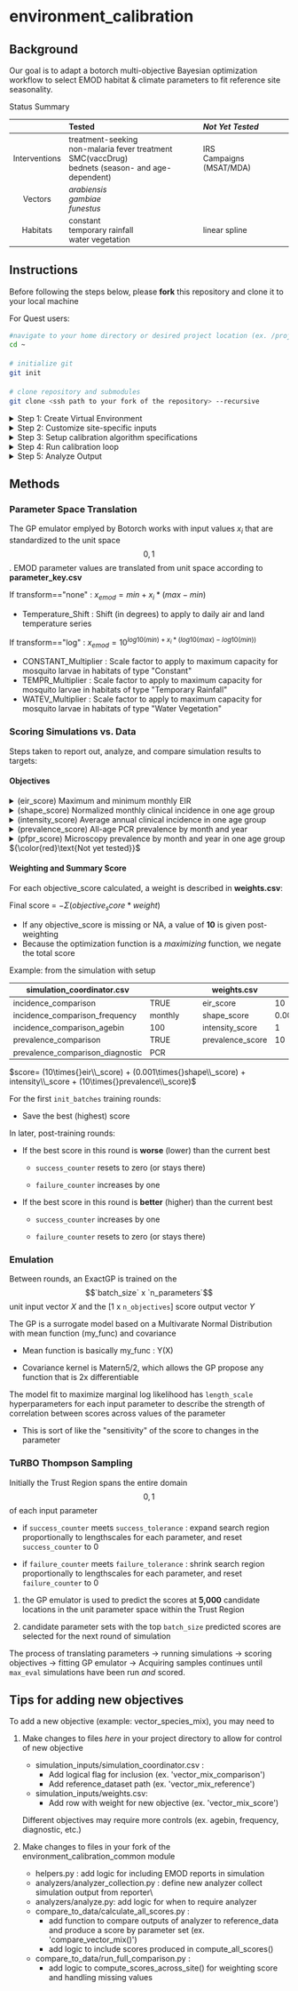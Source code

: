 # environment_calibration

## Background

Our goal is to adapt a botorch multi-objective Bayesian optimization workflow to select EMOD habitat & climate parameters to fit reference site seasonality.

Status Summary

|               | Tested                                                                                               | *Not Yet Tested*                              |
|:-------------:|:------------------------------------|:-------------------|
| Interventions | treatment-seeking<br>non-malaria fever treatment<br>SMC(vaccDrug)<br>bednets (season- and age-dependent) | IRS<br>Campaigns (MSAT/MDA)|
|    Vectors    | *arabiensis*<br>*gambiae*<br>*funestus*                                                              |                                               |
|   Habitats    | constant<br>temporary rainfall<br>water vegetation                                                   | linear spline                                 |

## Instructions

Before following the steps below, please **fork** this repository and clone it to your local machine

For Quest users:

``` bash
#navigate to your home directory or desired project location (ex. /projects/<your_net_id>/)
cd ~

# initialize git
git init

# clone repository and submodules
git clone <ssh path to your fork of the repository> --recursive
```

<details>

<summary>Step 1: Create Virtual Environment</summary>

<br> To start, create a virtual environment containing botorch, idmtools, emodpy, and other required packages.

For Quest users, you can build an environment based off of the existing \<emodpy-torch\> environment.

``` bash
# clone conda-compatible parts of existing virtual environment
conda create --prefix <path/to/env> --name <YOUR_ENVIRONMENT> --clone /projects/b1139/environments/emodpy-torch
```

-   The suggested path/to/env for Quest users is /projects/b1139/environments

    -   Otherwise, the environment will be created in your current working directory, in a new folder called .conda/envs/

-   **Make sure YOUR_ENVIRONMENT is a unique name that doesn't already exist in the folder**

The previous step clones all conda-compatible parts of the virtual environment. It can take a while, but you can expect some terminal output along the way...

``` bash
Source:      /projects/b1139/environments/emodpy-torch 
Destination: /projects/b1139/environments/.conda/envs/<YOUR_ENVIRONMENT> 
Packages: 50 Files: 26196 
Downloading and Extracting Packages 
Preparing transaction: done 
Verifying transaction: done 
Executing transaction: done 
# By downloading and using the cuDNN conda packages, you accept the terms and conditions 
# of the NVIDIA cuDNN EULA - https://docs.nvidia.com/deeplearning/cudnn/sla/index.html # 
# To activate this environment, use 
#     $ conda activate test_torch 
# To deactivate an active environment, use 
#     $ conda deactivate
```

Because some of the packages in the `emodpy-torch` environment were installed using `pip`, they might not make it through the conda clone step. To add them:

``` bash
# Activate your new virtual environment 
source activate <path/to/env>/<YOUR_ENVIRONMENT> # ex. /projects/b1139/environments/my_environment  
# pip install from requirements.txt 
pip install -r /projects/b1139/environments/emodpy-torch/requirements.txt
```

</details>

<details>

<summary>Step 2: Customize site-specific inputs</summary>

<br>

0.  Update **VENV_PATH** in manifest.py and supply the same virtual environment to the placeholder in sbatch_run_calib.sh

1.  Describe reference site simulation options

    -   Example **simulation_coordinator.csv**

        | option                           | value                                       | description                                                          |
        |-----------------|-----------------|--------------------------------------|
        | site                             | Nanoro                                      | site name                                                            |
        | lat                              | 12.68                                       | site latitude                                                        |
        | lon                              | -2.19                                       | site longitude                                                       |
        | climate_start_year               | 2010                                        | First year of climate data to request from ERA5                      |
        | climate_year_dur                 | 10                                          | \# years of climate data to pull from ERA5                           |
        | pop                              | 1000                                        | simulated population                                                 |
        | birth_rate                       | 38                                          | Crude birth rate for site                                            |
        | prev0                            | 0.2                                         | Initial prevalence to supply to demographics file                    |
        | nSims                            | 1                                           | \# of random seeds to simulate                                       |
        | simulation_start_year            | 1960                                        | Day 0 of simulation is Jan 1 of this year                            |
        | simulation_years                 | 60                                          | \# of years to simulate (Jan 1- Dec 31)                              |
        | demographics_filepath            | demographics_files/Nanoro_demographics.json | <site>\_demographics.json if using create_files.py                   |
        | NMF_filepath                     | nonmalarial_fevers/nmf_rates_generic.csv    | blank if not applicable                                              |
        | CM_filepath                      | cm/Nanoro_case_management.csv               | blank if not applicable                                              |
        | SMC_filepath                     |                                             | "file describing SMC campaigns                                       |
        | ITN_filepath                     | itn/Nanoro_ITN.csv                          | "file describing ITN distribution campaigns                          |
        | ITN_age_filepath                 | itn/ITN_age.csv                             | "file describing age-based patterns in ITN usage                     |
        | ITN_season_filepath              | itn/ITN_season.csv                          | "file describing seasonal patterns in ITN usage                      |
        | vector_filepath                  | vectors/vectors.csv                         | file describing mix of vector species and their ecology              |
        | prevalence_comparison            | TRUE                                        | include a measure of prevalence in scoring?                          |
        | prevalence_comparison_reference  | pcr_prevalence_AllAge.csv                   | reference dataset for prevalence                                     |
        | prevalence_comparison_frequency  | monthly                                     | """monthly"" or ""annual"" (not tested)"                             |
        | prevalence_comparison_diagnostic | PCR                                         | """PCR"" or ""Microscopy"" or ""RDT"""                               |
        | incidence_comparison             | TRUE                                        | include a measure of clinical incidence in scoring?                  |
        | incidence_comparison_reference   | routine_incidence_by_district.csv           | reference dataset for incidence                                      |
        | incidence_comparison_frequency   | monthly                                     | """monthly"" or ""annual"""                                          |
        | incidence_comparison_agebin      | 100                                         | agebin (within incidence_comparison_reference) to use for comparison |

    -   Related .csv files for *vectors* and *interventions*

        -   Example: vectors/vectors.csv

            |  species   | fraction | anthropophily | indoor_feeding | constant | temp_rain | water_veg |
            |:---------:|:---------:|:---------:|:---------:|:---------:|:---------:|:---------:|
            |  gambiae   |   0.9    |     0.74      |      0.9       |    1     |     1     |     0     |
            |  funestus  |   0.05   |      0.5      |      0.86      |    1     |     0     |     1     |
            | arabiensis |   0.05   |     0.88      |      0.5       |    1     |     1     |     0     |

        -   Example: interventions/cm/case_management.csv

            | year | month | day | duration |     trigger     | age_min | age_max |  coverage   | rate | drug |
            |:----:|:-----:|:---:|:--------:|:---------------:|:-------:|:-------:|:-----------:|:----:|:----:|
            | 2005 |   1   |  1  |   1825   | NewClinicalCase |    0    |    5    | 0.153903191 | 0.3  |  AL  |
            | 2005 |   1   |  1  |   1825   | NewClinicalCase |    5    |   15    | 0.092341914 | 0.3  |  AL  |
            | 2005 |   1   |  1  |   1825   | NewClinicalCase |   15    |   115   | 0.061561276 | 0.3  |  AL  |
            | 2005 |   1   |  1  |   1825   |  NewSevereCase  |    0    |   115   |     0.6     | 0.5  |  AL  |
            | 2010 |   1   |  1  |   365    | NewClinicalCase |    0    |    5    | 0.153903191 | 0.3  |  AL  |
            | 2010 |   1   |  1  |   365    | NewClinicalCase |    5    |   15    | 0.092341914 | 0.3  |  AL  |
            | 2010 |   1   |  1  |   365    | NewClinicalCase |   15    |   115   | 0.061561276 | 0.3  |  AL  |
            | 2010 |   1   |  1  |   365    |  NewSevereCase  |    0    |   115   |     0.6     | 0.5  |  AL  |

2.  run **create_files.py** to generate climate and demographics files.

    -   Files created inside simulation_inputs/:
        -   demographics_files/*site*\_demographics.json
        -   site_climate/*site*/...
    -   If you already have files:
        -   supply the path to the desired demographics file inside simulation_coordinator.csv 'demographics_filepath' row
        -   copy climate files into folder site_climate/*site*/

</details>

<details>

<summary>Step 3: Setup calibration algorithm specifications</summary>

<br>

1.  Define input parameter sampling space

    -   Example **parameter_key.csv**

        |               parameter               | min | max | transformation |
        |:-------------------------------------:|:---:|:---:|:--------------:|
        |           Temperature Shift           | -5  |  5  |      none      |
        |      Constant Habitat Multiplier      | -4  |  4  |      log       |
        | Temporary Rainfall Habitat Multiplier | -4  |  4  |      log       |
        |  Water Vegetation Habitat Multiplier  | -4  |  4  |      log       |

2.  Refine scoring system

    -   Example **weights.csv**

        |    objective     | weight |                                     |
        |:----------------:|:------:|-------------------------------------|
        |   shape_score    | 0.001  | *Normalized monthly incidence*      |
        | intensity_score  |  0.1   | *Average annual clinical incidence* |
        | prevalence_score |  0.1   | *Monthly all-age prevalence*        |
        |    eir_score     |  10.0  | *EIR threshold*                     |

3.  Set up calibration scheme

    -   Example **calibration_coordinator.csv**

        | init_size | init_batches | batch_size | max_eval | failure_limit |
        |:---------:|:------------:|:----------:|:--------:|:-------------:|
        |   1000    |      1       |    200     |   5000   |       2       |

</details>

<details>

<summary>Step 4: Run calibration loop</summary>

<br>

1.  edit **run_calib.py** with updated experiment name

2.  run **`sbatch sbatch_run_calib.sh`**

</details>

<details>

<summary>Step 5: Analyze Output</summary>

<br>

The output files automatically created by the calibration loop are found in simulations/output/`exp_label`:

Output from each round of calibration 0-`n_batches`:

-   LF_0/

    -   translated_params.csv

    *Files pertaining to the best-scoring parameter set, if a new one is identified*

    -   emod.best.csv  
        | |parameter|param_set|unit_value|emod_value|min|max|team_default|transformation|type|
        |-|---------|---------|----------|----------|---|---|------------|--------------|----|
        |0|Temperature_Shift|||||||||
        |1|CONST_Multiplier|||||||||
        |2|TEMPR_Multiplier|||||||||
        |3|WATEV_Multiplier|||||||||     
    -   emod.ymax.txt : best score so far, y_max  
    -   EIR_range.csv :  
        | |param_set|minEIR|maxEIR|
        |-|---------|------|------|
        |||||  
    -   ACI.csv  
        | |param_set|agebin|Inc|
        |-|---------|------|------|
        |||||  
    -   incidence\_`site`.png  
        ![alt text](sample_output/incidence_Nanoro.png)
    -   prevalence\_`site`.png
        ![alt text](sample_output/prevalence_Nanoro.png)
      

    *A copy of the simulation_output folder containing analyzed outputs*

    -   SO/`site`/
        -   InsetChart.csv\
        -   ...\
        -   finished.txt

-   ...\

-   LF\_`n_batches`/

    -   translated_params.csv\
    -   SO/`site`/
        -   InsetChart.csv
        -   ...
        -   finished.txt

For any round in which there was an improvement in overall score will contain all of the same files shown above for LF_0. If no improvment, only those shown for LF\_<n_batches> above will appear.

Additionally, plots of score and parameter convergence over time can be produced by running **post_calibration_plots.Rmd**, with the appropriate <exp_label>.

This produces new files inside simulations/output/<exp_label>:

-   performance/
    -   scores/
        -   scores_total.png\
        -   scores_by_objective.png\
    -   parameters/
        -   unit_parameters.png\
        -   emod_parameters.png

</details>

## Methods

### Parameter Space Translation

The GP emulator emplyed by Botorch works with input values $x_{i}$ that are standardized to the unit space $$0,1$$. EMOD parameter values are translated from unit space according to **parameter_key.csv**

If transform=="none" : $x_{emod} = min + x_{i}*(max-min)$

-   Temperature_Shift : Shift (in degrees) to apply to daily air and land temperature series 

If transform=="log" : $x_{emod} = 10^{log10(min)+x_{i}*(log10(max)-log10(min))}$

-   CONSTANT_Multiplier : Scale factor to apply to maximum capacity for mosquito larvae in habitats of type "Constant"
-   TEMPR_Multiplier : Scale factor to apply to maximum capacity for mosquito larvae in habitats of type "Temporary Rainfall"
-   WATEV_Multiplier : Scale factor to apply to maximum capacity for mosquito larvae in habitats of type "Water Vegetation"

### Scoring Simulations vs. Data

Steps taken to report out, analyze, and compare simulation results to targets:

#### Objectives

<details>

<summary>(eir_score) Maximum and minimum monthly EIR</summary>

-   Report: InsetChart
-   Analyzer: InsetChartAnalyzer
-   Output: InsetChart.csv
-   Scoring: `check_EIR_threshold(site)`
    -   Filter to last 10 years of simulation
    -   Sum daily EIR to monthly EIR in each month-year-run
    -   Average EIR in each month-year across runs
    -   Calculate minimum and maximum EIR across all month-years
    -   If any monthly EIR **\>= 100** or any monthly EIR **== 0** : score = 1
        -   Else, score = 0\

</details>

<details>

<summary>(shape_score) Normalized monthly clinical incidence in one age group</summary>

-   Report: MalariaSummaryReport
-   Analyzer: MonthlyIncidenceAnalyzer
-   Output: ClinicalIncidence_monthly.csv
-   Scoring: `compare_incidence_shape(site,agebin)`
    -   Filter to target agebin
    -   Find max incidence each year
    -   Normalize monthly incidence within each year (month / max)
    -   Average normalized incidence per month across years
    -   Score = $log(\frac{pop_{ref}!(pop_{sim}+1)!}{(pop_{ref}+pop_{sim}+1)!} * \frac{(cases_{ref}+(cases_{sim})!}{(cases_{ref}!cases_{sim}!} * \frac{(pop_{ref}-(cases_{ref})!(pop_{sim}-cases_{sim})!}{((pop_{ref}-(cases_{ref})+(pop_{sim}-cases_{sim}))!})$
        -   ${\color{red}\text{Currently hard-coded with presumed reference and simulation population of 1000}}$

</details>

<details>

<summary>(intensity_score) Average annual clinical incidence in one age group</summary>

-   Report: MalariaSummaryReport
-   Analyzer: MonthlyIncidenceAnalyzer
-   Output: ClinicalIncidence_monthly.csv
-   Scoring: `compare_annual_incidence(site,agebin)`
    -   Filter to target agebin
    -   Average annual incidence across months in each year
    -   Average annual incidence across years
    -   Score = $e^{((|incidence_{sim}-incidence_{ref}|) / incidence_{ref})}$

</details>

<details>

<summary>(prevalence_score) All-age PCR prevalence by month and year</summary>

-   Report: InsetChart
-   Analyzer: InsetChart Analyzer
-   Output: InsetChart.csv
-   Scoring: `compare_all_age_PCR_prevalence(site)`
    -   Average PCR Parasite Prevalence in each month-year across runs
    -   Score each month-year as $\sqrt{|prev_{sim}-prev_{ref}|^2}$
    -   Average score across month-years

</details>

<details>

<summary>(pfpr_score) Microscopy prevalence by month and year in one age group ${\color{red}\text{Not yet tested}}$</summary>

-   Report: MalariaSummaryReport\
-   Analyzer: MonthlyPfPRAnalyzer
-   Output: PfPR_monthly.csv
-   Scoring: `compare_PfPR_prevalence(site,agebin)`
    -   Filter to target agebin
    -   Average PfPR in each month-year across runs
    -   Score each month-year as $\sqrt{|pfpr_{sim}-pfpr_{ref}|^2}$
    -   Average score across month-years

</details>

#### Weighting and Summary Score

For each objective_score calculated, a weight is described in **weights.csv**:

Final score = $-\Sigma (objective_score*weight)$  
- If any objective_score is missing or NA, a value of **10** is given post-weighting
- Because the optimization function is a *maximizing* function, we negate the total score

Example: from the simulation with setup

| simulation_coordinator.csv       |         |     |     | weights.csv      |       |
|----------------------------------|---------|-----|-----|------------------|-------|
| incidence_comparison             | TRUE    |     |     | eir_score        | 10    |
| incidence_comparison_frequency   | monthly |     |     | shape_score      | 0.001 |
| incidence_comparison_agebin      | 100     |     |     | intensity_score  | 1     |
| prevalence_comparison            | TRUE    |     |     | prevalence_score | 10    |
| prevalence_comparison_diagnostic | PCR     |     |     |                  |       |

$score= (10\times{}eir\\_score) + (0.001\times{}shape\\_score) + intensity\\_score + (10\times{}prevalence\\_score)$

For the first `init_batches` training rounds:  
- Save the best (highest) score

In later, post-training rounds:

-   If the best score in this round is **worse** (lower) than the current best

    -   `success_counter` resets to zero (or stays there)

    -   `failure_counter` increases by one

-   If the best score in this round is **better** (higher) than the current best

    -   `success_counter` increases by one

    -   `failure_counter` resets to zero (or stays there)

### Emulation

Between rounds, an ExactGP is trained on the $$`batch_size` x `n_parameters`$$ unit input vector $X$ and the [1 x `n_objectives`] score output vector $Y$

The GP is a surrogate model based on a Multivarate Normal Distribution with mean function (my_func) and covariance

-   Mean function is basically my_func : Y(X)

-   Covariance kernel is Matern5/2, which allows the GP propose any function that is 2x differentiable

The model fit to maximize marginal log likelihood has `length_scale` hyperparameters for each input parameter to describe the strength of correlation between scores across values of the parameter

-   This is sort of like the "sensitivity" of the score to changes in the parameter

### TuRBO Thompson Sampling

Initially the Trust Region spans the entire domain $$0,1$$ of each input parameter

-   if `success_counter` meets `success_tolerance` : expand search region proportionally to lengthscales for each parameter, and reset `success_counter` to 0

-   if `failure_counter` meets `failure_tolerance` : shrink search region proportionally to lengthscales for each parameter, and reset `failure_counter` to 0

1.  the GP emulator is used to predict the scores at **5,000** candidate locations in the unit parameter space within the Trust Region

2.  candidate parameter sets with the top `batch_size` predicted scores are selected for the next round of simulation

The process of translating parameters -\> running simulations -\> scoring objectives -\> fitting GP emulator -\> Acquiring samples continues until `max_eval` simulations have been run *and* scored.

## Tips for adding new objectives

To add a new objective (example: vector_species_mix), you may need to

1.  Make changes to files *here* in your project directory to allow for control of new objective

    -   simulation_inputs/simulation_coordinator.csv :
        -   Add logical flag for inclusion (ex. 'vector_mix_comparison')
        -   Add reference_dataset path (ex. 'vector_mix_reference')
    -   simulation_inputs/weights.csv:
        -   Add row with weight for new objective (ex. 'vector_mix_score')

    Different objectives may require more controls (ex. agebin, frequency, diagnostic, etc.)

2.  Make changes to files in your fork of the environment_calibration_common module

    -   helpers.py : add logic for including EMOD reports in simulation
    -   analyzers/analyzer_collection.py : define new analyzer collect simulation output from reporter\
    -   analyzers/analyze.py: add logic for when to require analyzer
    -   compare_to_data/calculate_all_scores.py :
        -   add function to compare outputs of analyzer to reference_data and produce a score by parameter set (ex. 'compare_vector_mix()')
        -   add logic to include scores produced in compute_all_scores()
    -   compare_to_data/run_full_comparison.py :
        -   add logic to compute_scores_across_site() for weighting score and handling missing values
